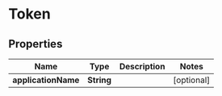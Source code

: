 
# Token

## Properties
Name | Type | Description | Notes
------------ | ------------- | ------------- | -------------
**applicationName** | **String** |  |  [optional]



